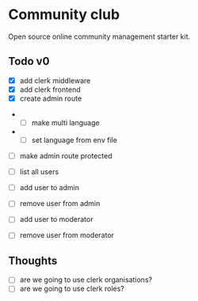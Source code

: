 # Community club

Open source online community management starter kit.

## Todo v0

- [x] add clerk middleware
- [x] add clerk frontend
- [x] create admin route
- - [ ] make multi language
- - [ ] set language from env file
- [ ] make admin route protected
- [ ] list all users
- [ ] add user to admin
- [ ] remove user from admin
- [ ] add user to moderator
- [ ] remove user from moderator


## Thoughts

- [ ] are we going to use clerk organisations?
- [ ] are we going to use clerk roles?